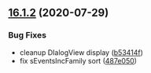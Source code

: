 ## [16.1.2](https://github.com/phandcock/GrampsView/compare/16.1.1...16.1.2) (2020-07-29)


### Bug Fixes

* cleanup DIalogView display ([b53414f](https://github.com/phandcock/GrampsView/commit/b53414fe7229cba01fc4ab6f34381dfaa66083fa))
* fix sEventsIncFamily sort ([487e050](https://github.com/phandcock/GrampsView/commit/487e050428c22fc7d2280301a8e2a5b22937e945))



